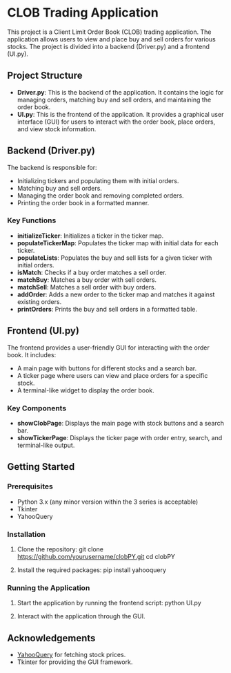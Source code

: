 # CLOB Trading Application

This project is a Client Limit Order Book (CLOB) trading application. The application allows users to view and place buy and sell orders for various stocks. The project is divided into a backend (Driver.py) and a frontend (UI.py).

## Project Structure

- **Driver.py**: This is the backend of the application. It contains the logic for managing orders, matching buy and sell orders, and maintaining the order book.
- **UI.py**: This is the frontend of the application. It provides a graphical user interface (GUI) for users to interact with the order book, place orders, and view stock information.

## Backend (Driver.py)

The backend is responsible for:

- Initializing tickers and populating them with initial orders.
- Matching buy and sell orders.
- Managing the order book and removing completed orders.
- Printing the order book in a formatted manner.

### Key Functions

- **initializeTicker**: Initializes a ticker in the ticker map.
- **populateTickerMap**: Populates the ticker map with initial data for each ticker.
- **populateLists**: Populates the buy and sell lists for a given ticker with initial orders.
- **isMatch**: Checks if a buy order matches a sell order.
- **matchBuy**: Matches a buy order with sell orders.
- **matchSell**: Matches a sell order with buy orders.
- **addOrder**: Adds a new order to the ticker map and matches it against existing orders.
- **printOrders**: Prints the buy and sell orders in a formatted table.

## Frontend (UI.py)

The frontend provides a user-friendly GUI for interacting with the order book. It includes:

- A main page with buttons for different stocks and a search bar.
- A ticker page where users can view and place orders for a specific stock.
- A terminal-like widget to display the order book.

### Key Components

- **showClobPage**: Displays the main page with stock buttons and a search bar.
- **showTickerPage**: Displays the ticker page with order entry, search, and terminal-like output.

## Getting Started

### Prerequisites

- Python 3.x (any minor version within the 3 series is acceptable)
- Tkinter
- YahooQuery

### Installation

1. Clone the repository:
   git clone https://github.com/yourusername/clobPY.git
   cd clobPY

2. Install the required packages:
   pip install yahooquery

### Running the Application

1. Start the application by running the frontend script:
   python UI.py

2. Interact with the application through the GUI.

## Acknowledgements

- [YahooQuery](https://github.com/dpguthrie/yahooquery) for fetching stock prices.
- Tkinter for providing the GUI framework.
